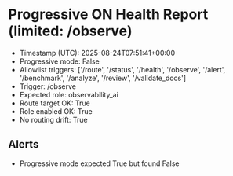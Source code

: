# Progressive ON Health Report (limited: /observe)

- Timestamp (UTC): 2025-08-24T07:51:41+00:00
- Progressive mode: False
- Allowlist triggers: ['/route', '/status', '/health', '/observe', '/alert', '/benchmark', '/analyze', '/review', '/validate_docs']
- Trigger: /observe
- Expected role: observability_ai
- Route target OK: True
- Role enabled OK: True
- No routing drift: True

## Alerts
- Progressive mode expected True but found False
